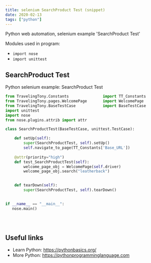 ```yaml
---
title: selenium SearchProduct Test (snippet)
date: 2020-02-13
tags: ["python"]
---
```

Python web automation, selenium example 'SearchProduct Test'


Modules used in program: 
* `import nose`
* `import unittest`

## SearchProduct Test

Python selenium example: SearchProduct Test

```python
from TravelingTony.Constants               import TT_Constants
from TravelingTony.pages.WelcomePage       import WelcomePage
from TravelingTony.BaseTestCase            import BaseTestCase
import unittest
import nose
from nose.plugins.attrib import attr

class SearchProductTest(BaseTestCase, unittest.TestCase):

    def setUp(self):
        super(SearchProductTest, self).setUp()
        self.navigate_to_page(TT_Constants['Base_URL'])
        
    @attr(priority="high")
    def test_SearchProductTest(self):
        welcome_page_obj = WelcomePage(self.driver)
        welcome_page_obj.search("leatherback")
        

    def tearDown(self):
        super(SearchProductTest, self).tearDown()
        

if __name__ == "__main__":
   nose.main()





```

## Useful links

- Learn Python: https://pythonbasics.org/
- More Python: https://pythonprogramminglanguage.com
